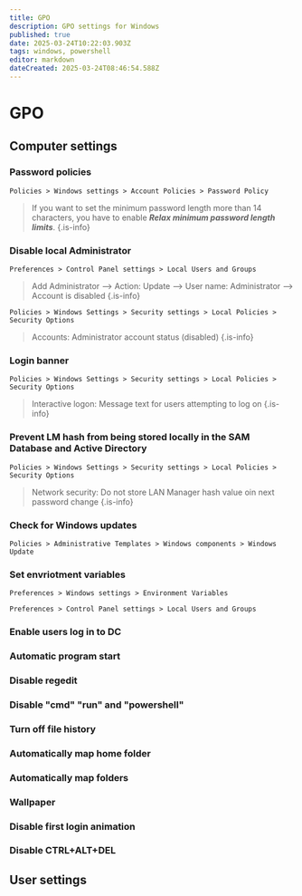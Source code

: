 ```yaml
---
title: GPO
description: GPO settings for Windows
published: true
date: 2025-03-24T10:22:03.903Z
tags: windows, powershell
editor: markdown
dateCreated: 2025-03-24T08:46:54.588Z
---
```


# GPO
## Computer settings

### Password policies
`Policies > Windows settings > Account Policies > Password Policy`

> If you want to set the minimum password length more than 14 characters, you have to enable ***Relax minimum password length limits***.
{.is-info}


### Disable local Administrator
`Preferences > Control Panel settings > Local Users and Groups`

> Add Administrator
> --> Action: Update
> --> User name: Administrator
> --> Account is disabled
{.is-info}

`Policies > Windows Settings > Security settings > Local Policies > Security Options`

> Accounts: Administrator account status (disabled)
{.is-info}


### Login banner
`Policies > Windows Settings > Security settings > Local Policies > Security Options`
 
> Interactive logon: Message text for users attempting to log on
{.is-info}

### Prevent LM hash from being stored locally in the SAM Database and Active Directory
`Policies > Windows Settings > Security settings > Local Policies > Security Options`

> Network security: Do not store LAN Manager hash value oin next password change
{.is-info}

### Check for Windows updates
`Policies > Administrative Templates > Windows components > Windows Update`


### Set envriotment variables
`Preferences > Windows settings > Environment Variables`

`Preferences > Control Panel settings > Local Users and Groups`



### Enable users log in to DC


### Automatic program start

### Disable regedit

### Disable "cmd" "run" and "powershell"

### Turn off file history

### Automatically map home folder

### Automatically map folders

### Wallpaper

### Disable first login animation

### Disable CTRL+ALT+DEL



## User settings


